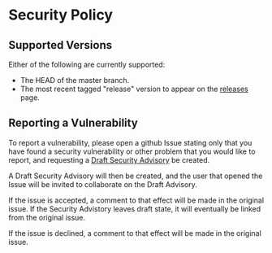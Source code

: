 # Security Policy

## Supported Versions

Either of the following are currently supported:

* The HEAD of the master branch.
* The most recent tagged "release" version to appear on the [releases][1] page.

## Reporting a Vulnerability

To report a vulnerability, please open a github Issue stating only that you have found a security vulnerability or other problem that you would like to report, and requesting a [Draft Security Advisory][2] be created.

A Draft Security Advisory will then be created, and the user that opened the Issue will be invited to collaborate on the Draft Advisory.

If the issue is accepted, a comment to that effect will be made in the original issue. If the Security Advistory leaves draft state, it will eventually be linked from the original issue. 

If the issue is declined, a comment to that effect will be made in the original issue.

[1]: https://github.com/chrisbailey4/go-statsd-client/releases
[2]: https://help.github.com/en/articles/about-maintainer-security-advisories
